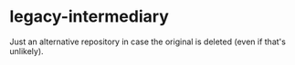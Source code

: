 # legacy-intermediary
Just an alternative repository in case the original is deleted (even if that's unlikely).
